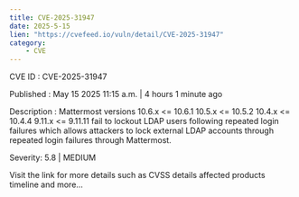 ```yaml
---
title: CVE-2025-31947
date: 2025-5-15
lien: "https://cvefeed.io/vuln/detail/CVE-2025-31947"
category:
    - CVE
---
```


CVE ID : CVE-2025-31947

Published :  May 15
2025
11:15 a.m. | 4 hours
1 minute ago

Description : Mattermost versions 10.6.x <= 10.6.1
10.5.x <= 10.5.2
10.4.x <= 10.4.4
9.11.x <= 9.11.11 fail to lockout LDAP users following repeated login failures
which allows attackers to lock external LDAP accounts through repeated login failures through Mattermost.

Severity: 5.8 | MEDIUM

Visit the link for more details
such as CVSS details
affected products
timeline
and more...
